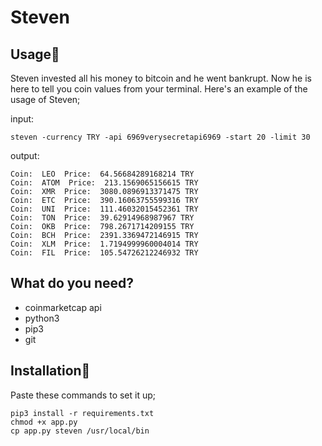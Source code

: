 # Steven

## Usage🗿
  Steven invested all his money to bitcoin and he went bankrupt. Now he is here to tell you coin values from your terminal.
Here's an example of the usage of Steven;

input:
```
steven -currency TRY -api 6969verysecretapi6969 -start 20 -limit 30
```

output:
```
Coin:  LEO  Price:  64.56684289168214 TRY
Coin:  ATOM  Price:  213.1569065156615 TRY
Coin:  XMR  Price:  3080.0896913371475 TRY
Coin:  ETC  Price:  390.16063755599316 TRY
Coin:  UNI  Price:  111.46032015452361 TRY
Coin:  TON  Price:  39.62914968987967 TRY
Coin:  OKB  Price:  798.2671714209155 TRY
Coin:  BCH  Price:  2391.3369472146915 TRY
Coin:  XLM  Price:  1.7194999960004014 TRY
Coin:  FIL  Price:  105.54726212246932 TRY
```

## What do you need?
  * coinmarketcap api
  * python3
  * pip3
  * git

## Installation🗿
Paste these commands to set it up;
```
pip3 install -r requirements.txt
chmod +x app.py
cp app.py steven /usr/local/bin
```
